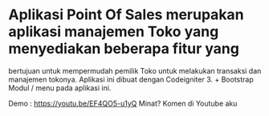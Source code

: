 # Aplikasi Point Of Sales merupakan aplikasi manajemen Toko yang menyediakan beberapa fitur yang
bertujuan untuk mempermudah pemilik Toko untuk melakukan transaksi dan manajemen tokonya. Aplikasi ini dibuat dengan Codeigniter 3. + Bootstrap
Modul / menu pada aplikasi ini.

Demo : https://youtu.be/EF4QO5-u1yQ
Minat? Komen di Youtube aku
